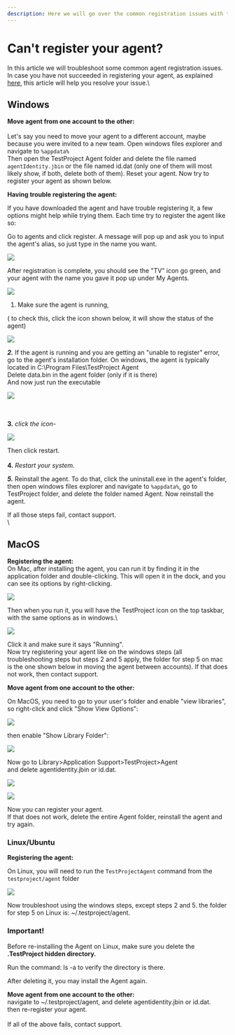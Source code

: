 ```yaml
---
description: Here we will go over the common registration issues with their solutions.
---
```


# Can't register your agent?

In this article we will troubleshoot some common agent registration issues.\
In case you have not succeeded in registering your agent, as explained [here](https://docs.testproject.io/getting-started/installation-and-setup), this article will help you resolve your issue.\


## Windows <a href="#windows" id="windows"></a>

**Move agent from one account to the other:**\
\
Let's say you need to move your agent to a different account, maybe because you were invited to a new team. Open windows files explorer and navigate to `%appdata%`\
Then open the TestProject Agent folder and delete the file named `agentIdentity.jbin` or the file named id.dat (only one of them will most likely show, if both, delete both of them). Reset your agent. Now try to register your agent as shown below.

**Having trouble registering the agent:**

If you have downloaded the agent and have trouble registering it, a few options might help while trying them. Each time try to register the agent like so:

Go to agents and click register. A message will pop up and ask you to input the agent's alias, so just type in the name you want.

![](<../../.gitbook/assets/image (471).png>)

After registration is complete, you should see the "TV" icon go green, and your agent with the name you gave it pop up under My Agents.

![](<../../.gitbook/assets/image (518).png>)

1. Make sure the agent is running,

( to check this, click the icon shown below, it will show the status of the agent)

![](<../../.gitbook/assets/image (543).png>)

_**2.**_ If the agent is running and you are getting an "unable to register" error, go to the agent's installation folder. On windows, the agent is typically located in C:\Program Files\TestProject Agent\
Delete data.bin in the agent folder (only if it is there)\
And now just run the executable&#x20;

![](<../../.gitbook/assets/image (458).png>)

\
\
**3.** _click the icon-_

![](<../../.gitbook/assets/image (506).png>)

Then click restart.\
\
**4.** _Restart your system._

&#x20;_**5.**_ Reinstall the agent. To do that, click the uninstall.exe in the agent's folder, then open windows files explorer and navigate to `%appdata%`, go to TestProject folder, and delete the folder named Agent. Now reinstall the agent.

If all those steps fail, contact support.\
\


## MacOS <a href="#macos" id="macos"></a>

**Registering the agent:**\
On Mac, after installing the agent, you can run it by finding it in the application folder and double-clicking. This will open it in the dock, and you can see its options by right-clicking.&#x20;

![](<../../.gitbook/assets/image (460).png>)

Then when you run it, you will have the TestProject icon on the top taskbar, with the same options as in windows.\


![](<../../.gitbook/assets/image (534).png>)

Click it and make sure it says "Running".\
Now try registering your agent like on the windows steps (all troubleshooting steps but steps 2 and 5 apply, the folder for step 5 on mac is the one shown below in moving the agent between accounts). If that does not work, then contact support.

**Move agent from one account to the other:**

On MacOS, you need to go to your user's folder and enable "view libraries", so right-click and click "Show View Options":

![](<../../.gitbook/assets/image (486).png>)

then enable "Show Library Folder":

![](<../../.gitbook/assets/image (478).png>)

Now go to Library>Application Support>TestProject>Agent\
and delete agentidentity.jbin or id.dat.

![](<../../.gitbook/assets/image (509).png>)

![](<../../.gitbook/assets/image (463).png>)

Now you can register your agent.\
If that does not work, delete the entire Agent folder, reinstall the agent and try again.

### Linux/Ubuntu <a href="#linuxubuntu" id="linuxubuntu"></a>

**Registering the agent:**

On Linux, you will need to run the `TestProjectAgent` command from the `testproject/agent` folder

![](<../../.gitbook/assets/image (539).png>)

Now troubleshoot using the windows steps, except steps 2 and 5. the folder for step 5 on Linux is: \~/.testproject/agent.

### Important! <a href="#important" id="important"></a>

Before re-installing the Agent on Linux, make sure you delete the **.TestProject hidden directory.**

Run the command: ls -a to verify the directory is there.

After deleting it, you may install the Agent again.

**Move agent from one account to the other:**\
navigate to \~/.testproject/agent, and delete agentidentity.jbin or id.dat.\
then re-register your agent.\
\
If all of the above fails, contact support.

